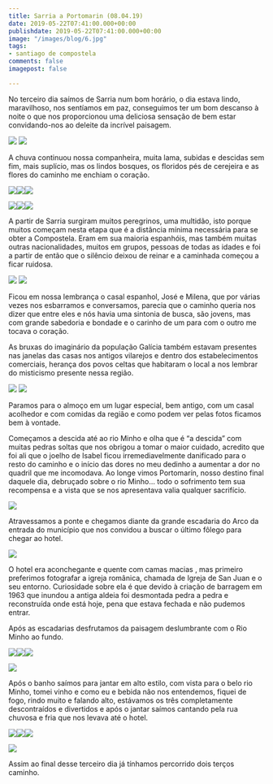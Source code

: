 ```yaml
---
title: Sarria a Portomarin (08.04.19)
date: 2019-05-22T07:41:00.000+00:00
publishdate: 2019-05-22T07:41:00.000+00:00
image: "/images/blog/6.jpg"
tags:
- santiago de compostela
comments: false
imagepost: false

---
```

No terceiro dia saímos de Sarria num bom horário, o dia estava lindo, maravilhoso, nos sentíamos em paz, conseguimos ter um bom descanso à noite o que nos proporcionou uma deliciosa sensação de bem estar convidando-nos ao deleite da incrível paisagem.

![](/images/blog/3__075219-768x1024.jpg#img-divide)    ![](/images/blog/3__082528-1024x768.jpg#img-divide)

A chuva continuou nossa companheira, muita lama, subidas e descidas sem fim, mais suplício, mas os lindos bosques, os floridos pés de cerejeira e as flores do caminho me enchiam o coração.

![](/images/blog/3__085252-1024x498.jpg#img-three)![](/images/blog/3__090449-1024x498.jpg#img-three)![](/images/blog/3__090524-1024x498.jpg#img-three)

![](/images/blog/3__095436-768x1024.jpg#img-three)![](/images/blog/3__084610-1024x768.jpg#img-three)![](/images/blog/3__090524-1-768x1024.jpg#img-three)

A partir de Sarria surgiram muitos peregrinos, uma multidão, isto porque muitos começam nesta etapa que é a distância mínima necessária para se obter a Compostela. Eram em sua maioria espanhóis, mas também muitas outras nacionalidades, muitos em grupos, pessoas de todas as idades e foi a partir de então que o silêncio deixou de reinar e a caminhada começou a ficar ruidosa.

![](/images/blog/3__090530-768x1024.jpg#img-divide)    ![](/images/blog/3__135734-1-768x1024.jpg#img-divide)

Ficou em nossa lembrança o casal espanhol, José e Milena, que por várias vezes nos esbarramos e conversamos, parecia que o caminho queria nos dizer que entre eles e nós havia uma sintonia de busca, são jovens, mas com grande sabedoria e bondade e o carinho de um para com o outro me tocava o coração.

As bruxas do imaginário da população Galícia também estavam presentes nas janelas das casas nos antigos vilarejos e dentro dos estabelecimentos comerciais, herança dos povos celtas que habitaram o local a nos lembrar do misticismo presente nessa região.

![](/images/blog/3__140920-1024x768.jpg#img-divide)    ![](/images/blog/3__140915-1024x498.jpg#img-divide)

Paramos para o almoço em um lugar especial, bem antigo, com um casal acolhedor e com comidas da região e como podem ver pelas fotos ficamos bem à vontade.

Começamos a descida até ao rio Minho e olha que é “a descida” com muitas pedras soltas que nos obrigou a tomar o maior cuidado, acredito que foi ali que o joelho de Isabel ficou irremediavelmente danificado para o resto do caminho e o início das dores no meu dedinho a aumentar a dor no quadril que me incomodava. Ao longe vimos Portomarín, nosso destino final daquele dia, debruçado sobre o rio Minho… todo o sofrimento tem sua recompensa e a vista que se nos apresentava valia qualquer sacrifício.

![](/images/blog/3__154122-1024x498.jpg#img)

Atravessamos a ponte e chegamos diante da grande escadaria do Arco da entrada do município que nos convidou a buscar o último fôlego para chegar ao hotel.

![](/images/blog/3__154536-498x1024.jpg#img)

O hotel era aconchegante e quente com camas macias , mas primeiro preferimos fotografar a igreja românica, chamada de Igreja de San Juan e o seu entorno. Curiosidade sobre ela é que devido à criação de barragem em 1963 que inundou a antiga aldeia foi desmontada pedra a pedra e reconstruída onde está hoje, pena que estava fechada e não pudemos entrar.

Após as escadarias desfrutamos da paisagem deslumbrante com o Rio Minho ao fundo.

![](/images/blog/3__155044-1024x498.jpg#img-three)![](/images/blog/3__155555-1024x498.jpg#img-three)![](/images/blog/3__172016-768x1024.jpg#img-three)

![](/images/blog/3__155716-1024x498.jpg#img)

Após o banho saímos para jantar em alto estilo, com vista para o belo rio Minho, tomei vinho e como eu e bebida não nos entendemos, fiquei de fogo, rindo muito e falando alto, estávamos os três completamente descontraídos e divertidos e após o jantar saímos cantando pela rua chuvosa e fria que nos levava até o hotel.

![](/images/blog/3__212147-1024x768.jpg#img-three)![](/images/blog/3__205431-768x1024.jpg#img-three)![](/images/blog/3__205402-768x1024.jpg#img-three)

![](/images/blog/3__215805-1024x768.jpg#img)

Assim ao final desse terceiro dia já tínhamos percorrido dois terços caminho.
